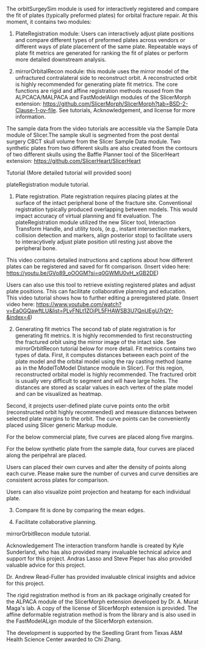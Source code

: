 The orbitSurgeySim module is used for interactively registered and compare the fit of plates (typically preformed plates) for orbital fracture repair. At this moment, it contains two modules:

1. PlateRegistration module: Users can interactively adjust plate positions and compare different types of preformed plates across vendors or different ways of plate placement of the same plate. Repeatable ways of plate fit metrics are generated for ranking the fit of plates or perform more detailed downstream analysis.

2. mirrorOrbitalRecon module: this module uses the mirror model of the unfractured contralateral side to reconstruct orbit. A reconstructed orbit is highly recommended for generating plate fit metrics. The core functions are rigid and affine registration methods reused from the ALPCACA/MALPACA and FastModelAlign modules of the SlicerMorph extension: https://github.com/SlicerMorph/SlicerMorph?tab=BSD-2-Clause-1-ov-file. See tutorials, Acknowledgement, and license for more information.

The sample data from the video tutorials are accessible via the Sample Data module of Slicer.The sample skull is segmented from the post dental surgery CBCT skull volume from the Slicer Sample Data module. Two synthetic plates from two different skulls are also created from the contours of two different skulls using the Baffle Planner tool of the SlicerHeart extension:  https://github.com/SlicerHeart/SlicerHeart

Tutorial (More detailed tutorial will provided soon)

plateRegistration module tutorial.
1. Plate registration.
Plate registration requires placing plates at the surface of the intact peripheral bone of the fracture site. Conventional registration typically produced overlapping between models. This would impact accuracy of virtual planning and fit evaluation. The plateRegistration module utilized the new Slicer tool, Interaction Transform Handle, and utility tools, (e.g., instant intersection markers, collision detection and markers, align posterior stop) to facilitate users to interacytively adjust plate position util resting just above the peripheral bone.

This video contains detailed instructions and captions about how different plates can be registered and saved for fit comparison.
(Insert video here: https://youtu.be/GVo89_oOOGM?si=q0GWMU0vH_xGB2DE)

Users can also use this tool to retrieve existing registered plates and adjust plate positions. This can facilitate collaborative planning and education. This video tutorial shows how to further editing a preregistered plate.
(Insert video here: https://www.youtube.com/watch?v=EaOGQawftLU&list=PLvFNLt1ZOjPL5FHAWSB3U7QnUEgU7rQY-&index=4)

2. Generating fit metrics
The second tab of plate registration is for generating fit metrics. It is highly recommended to first reconstructing the fractured orbit using the mirror image of the intact side. See mirrorOrbitRecon tutorial below for more detail.
Fit metrics contains two types of data. First, it computes distances between each point of the plate model and the orbital model using the ray casting method (same as in the ModelToModel Distance module in Slicer). For this region, reconstructed orbital model is highly recommended. The fractured orbit is usually very difficult to segment and will have large holes. The distances are stored as scalar values in each vertex of the plate model and can be visualized as heatmap.

Second, it projects user-defined plate curve points onto the orbit (reconstructed orbit highly recommended) and measure distances between selected plate margins to the orbit. The curve points can be conveniently placed using Slicer generic Markup module.

For the below commercial plate, five curves are placed along five margins.

For the below synthetic plate from the sample data, four curves are placed along the peripehral are placed.

Users can placed their own curves and alter the density of points along each curve. Please make sure the number of curves and curve densities are consistent across plates for comparison.

Users can also visualize point projection and heatamp for each individual plate.

3. Compare fit is done by comparing the mean edges.
  

5. Facilitate collaborative planning.

mirrorOrbitRecon module tutorial.

Acknowledgement
The interaction transform handle is created by Kyle Sunderland, who has also provided many invaluable technical advice and support for this project. Andras Lasso and Steve Pieper has also provided valuable advice for this project.

Dr. Andrew Read-Fuller has provided invaluable clinical insights and advice for this project.

The rigid registration method is from an itk package originally created for the ALPACA module of the SlicerMorph extension developed by Dr. A. Murat Maga's lab. A copy of the license of SlicerMorph extension is provided. The affine deformable registration method is from the  library and is also used in the FastModelALign module of the SlicerMorph extension.

The development is supported by the Seedling Grant from Texas A&M Health Science Center awarded to Chi Zhang.
